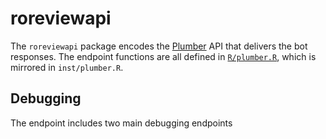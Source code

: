 
# roreviewapi

The `roreviewapi` package encodes the [Plumber](https://rplumber.io) API that
delivers the bot responses. The endpoint functions are all defined in
[`R/plumber.R`](https://github.com/ropensci-review-tools/roreviewapi/blob/main/R/plumber.R),
which is mirrored in `inst/plumber.R`.

## Debugging

The endpoint includes two main debugging endpoints

